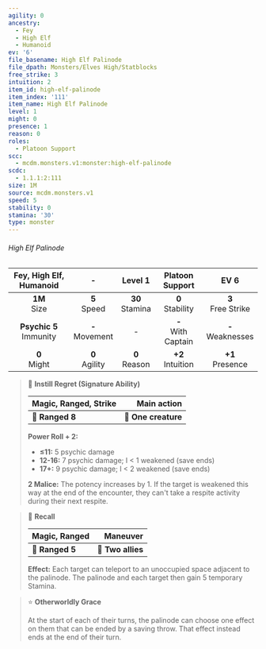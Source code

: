 ```yaml
---
agility: 0
ancestry:
  - Fey
  - High Elf
  - Humanoid
ev: '6'
file_basename: High Elf Palinode
file_dpath: Monsters/Elves High/Statblocks
free_strike: 3
intuition: 2
item_id: high-elf-palinode
item_index: '111'
item_name: High Elf Palinode
level: 1
might: 0
presence: 1
reason: 0
roles:
  - Platoon Support
scc:
  - mcdm.monsters.v1:monster:high-elf-palinode
scdc:
  - 1.1.1:2:111
size: 1M
source: mcdm.monsters.v1
speed: 5
stability: 0
stamina: '30'
type: monster
---
```


###### High Elf Palinode

|   Fey, High Elf, Humanoid   |          -          |       Level 1       |     Platoon Support     |          EV 6          |
| :-------------------------: | :-----------------: | :-----------------: | :---------------------: | :--------------------: |
|      **1M**<br/> Size       |  **5**<br/> Speed   | **30**<br/> Stamina |  **0**<br/> Stability   | **3**<br/> Free Strike |
| **Psychic 5**<br/> Immunity | **-**<br/> Movement |          -          | **-**<br/> With Captain | **-**<br/> Weaknesses  |
|      **0**<br/> Might       | **0**<br/> Agility  |  **0**<br/> Reason  |  **+2**<br/> Intuition  |  **+1**<br/> Presence  |

<!-- -->
> 🏹 **Instill Regret (Signature Ability)**
>
> | **Magic, Ranged, Strike** |     **Main action** |
> | ------------------------- | ------------------: |
> | **📏 Ranged 8**           | **🎯 One creature** |
>
> **Power Roll + 2:**
>
> - **≤11:** 5 psychic damage
> - **12-16:** 7 psychic damage; I < 1 weakened (save ends)
> - **17+:** 9 psychic damage; I < 2 weakened (save ends)
>
> **2 Malice:** The potency increases by 1. If the target is weakened this way at the end of the encounter, they can't take a respite activity during their next respite.

<!-- -->
> 🏹 **Recall**
>
> | **Magic, Ranged** |      **Maneuver** |
> | ----------------- | ----------------: |
> | **📏 Ranged 5**   | **🎯 Two allies** |
>
> **Effect:** Each target can teleport to an unoccupied space adjacent to the palinode. The palinode and each target then gain 5 temporary Stamina.

<!-- -->
> ⭐️ **Otherworldly Grace**
>
> At the start of each of their turns, the palinode can choose one effect on them that can be ended by a saving throw. That effect instead ends at the end of their turn.
